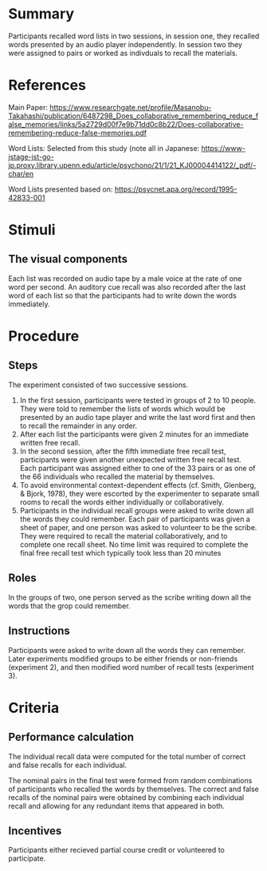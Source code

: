 # Summary
Participants recalled word lists in two sessions, in session one, they recalled words presented by an audio player independently. In session two they were assigned to pairs or worked as indivduals to recall the materials. 

# References
Main Paper: https://www.researchgate.net/profile/Masanobu-Takahashi/publication/6487298_Does_collaborative_remembering_reduce_false_memories/links/5a2729d00f7e9b71dd0c8b22/Does-collaborative-remembering-reduce-false-memories.pdf

Word Lists: Selected from this study (note all in Japanese: https://www-jstage-jst-go-jp.proxy.library.upenn.edu/article/psychono/21/1/21_KJ00004414122/_pdf/-char/en

Word Lists presented based on: https://psycnet.apa.org/record/1995-42833-001

# Stimuli
## The visual components
Each list was recorded on audio tape by a male voice at the rate of one word per second. An auditory cue recall was also recorded after the last word of each list so that the participants had to write down the words immediately.


# Procedure
## Steps
The experiment consisted of two successive sessions. 
1. In the first session, participants were tested in groups of 2 to 10 people. They were told to remember the lists of words which would be presented by an audio tape player and write the last word first and then to recall the remainder in any order. 
2. After each list the participants were given 2 minutes for an immediate written free recall.
3. In the second session, after the fifth immediate free recall test, participants were given another unexpected written free recall test. Each participant was assigned either to one of the 33 pairs or as one of the 66 individuals who recalled the material by themselves.
4.  To avoid environmental context-dependent effects (cf. Smith, Glenberg, &
Bjork, 1978), they were escorted by the experimenter to separate small rooms to recall the words either individually or collaboratively. 
5. Participants in the individual recall groups were asked to write down all the words they could remember. Each pair of
participants was given a sheet of paper, and one person was asked to volunteer to be the scribe. They were required to recall the material collaboratively, and to complete one recall sheet. No time limit was required to complete the final free recall test which typically took less than 20 minutes

## Roles
In the groups of two, one person served as the scribe writing down all the words that the grop could remember. 

## Instructions
Participants were asked to write down all the words they can remember. Later experiments modified groups to be either friends or non-friends (experiment 2), and then modified word number of recall tests (experiment 3).

# Criteria
## Performance calculation
The individual recall data were computed for the total number of correct and false recalls for each individual.

The nominal pairs in the final test were formed from random combinations of participants who recalled the words by themselves. The correct and false recalls of the nominal pairs were obtained by combining each individual recall and allowing for any redundant items that appeared in both.

## Incentives
Participants either recieved partial course credit or volunteered to participate.  
